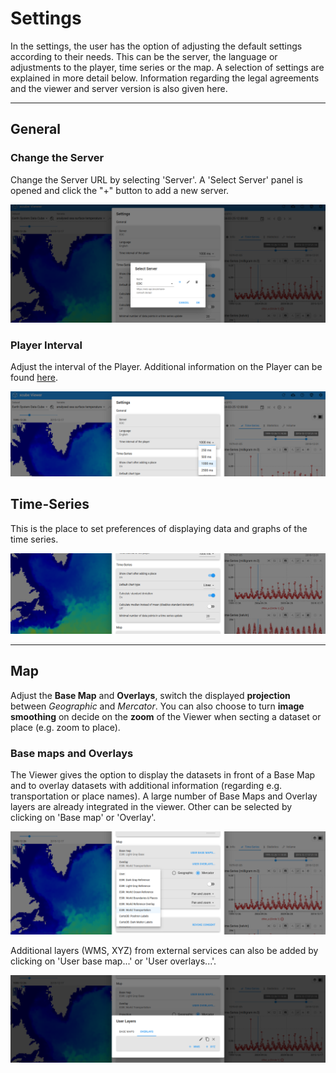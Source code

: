 # Settings

In the settings, the user has the option of adjusting the default settings according to their needs. This can be the server, the language or adjustments to the player, time series or the map. A selection of settings are explained in more detail below. Information regarding the legal agreements and the viewer and server version is also given here.

---

## General

### Change the Server

Change the Server URL by selecting 'Server'. A 'Select Server' panel is opened and click the "+" button to add a new server.

![Settings - Change Server](../assets/images/viewer/settings_server_02.png)

### Player Interval

Adjust the interval of the Player. Additional information on the Player can be found [here](../user_guide/analyse.md).

![Settings - Player Interval](../assets/images/viewer/settings_player.png)

## Time-Series

This is the place to set preferences of displaying data and graphs of the time series.

![Settings - Time Series](../assets/images/viewer/settings_timeseries_02.png)

---

## Map

Adjust the **Base Map** and **Overlays**, switch the displayed **projection** between _Geographic_ and _Mercator_. You can also choose to turn **image smoothing** on decide on the **zoom** of the Viewer when secting a dataset or place (e.g. zoom to place).

### Base maps and Overlays

The Viewer gives the option to display the datasets in front of a Base Map and to overlay datasets with additional information (regarding e.g. transportation or place names). A large number of Base Maps and Overlay layers are already integrated in the viewer. Other can be selected by clicking on 'Base map' or 'Overlay'.

![Settings - Maps - Overlay](../assets/images/viewer/settings_overlay_02.png)

Additional layers (WMS, XYZ) from external services can also be added by clicking on 'User base map...' or 'User overlays...'.

![Settings - Maps - User Maps](../assets/images/viewer/settings_usermaps_02.png)
